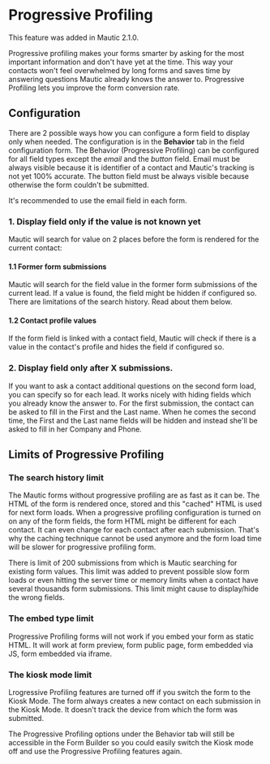 # Progressive Profiling

This feature was added in Mautic 2.1.0.

Progressive profiling makes your forms smarter by asking for the most important information and don't have yet at the time. This way your contacts won't feel overwhelmed by long forms and saves time by answering questions Mautic already knows the answer to. Progressive Profiling lets you improve the form conversion rate.

## Configuration

There are 2 possible ways how you can configure a form field to display only when needed. The configuration is in the __Behavior__ tab in the field configuration form. The Behavior (Progressive Profiling) can be configured for all field types except the _email_ and the _button_ field. Email must be always visible because it is identifier of a contact and Mautic's tracking is not yet 100% accurate. The button field must be always visible because otherwise the form couldn't be submitted.

It's recommended to use the email field in each form.

### 1. Display field only if the value is not known yet

Mautic will search for value on 2 places before the form is rendered for the current contact:

#### 1.1 Former form submissions

Mautic will search for the field value in the former form submissions of the current lead. If a value is found, the field might be hidden if configured so. There are limitations of the search history. Read about them below.

#### 1.2 Contact profile values

If the form field is linked with a contact field, Mautic will check if there is a value in the contact's profile and hides the field if configured so.

### 2. Display field only after X submissions.

If you want to ask a contact additional questions on the second form load, you can specify so for each lead. It works nicely with hiding fields which you already know the answer to. For the first submission, the contact can be asked to fill in the First and the Last name. When he comes the second time, the First and the Last name fields will be hidden and instead she'll be asked to fill in her Company and Phone.

## Limits of Progressive Profiling

### The search history limit

The Mautic forms without progressive profiling are as fast as it can be. The HTML of the form is rendered once, stored and this "cached" HTML is used for next form loads. When a progressive profiling configuration is turned on on any of the form fields, the form HTML might be different for each contact. It can even change for each contact after each submission. That's why the caching technique cannot be used anymore and the form load time will be slower for progressive profiling form.

There is limit of 200 submissions from which is Mautic searching for existing form values. This limit was added to prevent possible slow form loads or even hitting the server time or memory limits when a contact have several thousands form submissions. This limit might cause to display/hide the wrong fields.

### The embed type limit

Progressive Profiling forms will not work if you embed your form as static HTML. It will work at form preview, form public page, form embedded via JS, form embedded via iframe.

### The kiosk mode limit

Lrogressive Profiling features are turned off if you switch the form to the Kiosk Mode. The form always creates a new contact on each submission in the Kiosk Mode. It doesn't track the device from which the form was submitted.

The Progressive Profiling options under the Behavior tab will still be accessible in the Form Builder so you could easily switch the Kiosk mode off and use the Progressive Profiling features again.
